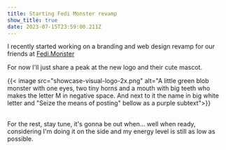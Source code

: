 ```yaml
---
title: Starting Fedi Monster revamp
show_title: true
date: 2023-07-15T23:59:00.211Z
---
```

I recently started working on a branding and web design revamp for our friends at [Fedi.Monster](https://Fedi.Monster "https\://fedi.monster/")

For now I'll just share a peak at the new logo and their cute mascot. 

{{< image src="showcase-visual-logo-2x.png" alt="A little green blob monster with one eyes, two tiny horns and a mouth with big teeth who makes the letter M in negative space. And next to it the name in big white letter and "Seize the means of posting" bellow as a purple subtext">}}

\
For the rest, stay tune, it's gonna be out when… well when ready, considering I'm doing it on the side and my energy level is still as low as possible.